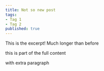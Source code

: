 ```yaml
---
title: Not so new post
tags:
- Tag 1
- Tag 2
published: true
---
```

This is the excerpt! Much longer than before

this is part of the full content

with extra paragraph
